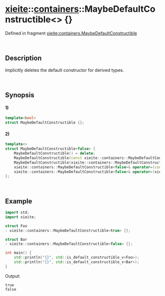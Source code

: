 # [xieite](../../xieite.md)\:\:[containers](../../containers.md)\:\:MaybeDefaultConstructible\<\> \{\}
Defined in fragment [xieite:containers.MaybeDefaultConstructible](../../../src/containers/maybe_default_constructible.cpp)

&nbsp;

## Description
Implicitly deletes the default constructor for derived types.

&nbsp;

## Synopsis
#### 1)
```cpp
template<bool>
struct MaybeDefaultConstructible {};
```
#### 2)
```cpp
template<>
struct MaybeDefaultConstructible<false> {
    MaybeDefaultConstructible() = delete;
    MaybeDefaultConstructible(const xieite::containers::MaybeDefaultConstructible<false>&) = default;
    MaybeDefaultConstructible(xieite::containers::MaybeDefaultConstructible<false>&&) = default;
    xieite::containers::MaybeDefaultConstructible<false>& operator=(const xieite::containers::MaybeDefaultConstructible<false>&) = default;
    xieite::containers::MaybeDefaultConstructible<false>& operator=(xieite::containers::MaybeDefaultConstructible<false>&&) = default;
};
```

&nbsp;

## Example
```cpp
import std;
import xieite;

struct Foo
: xieite::containers::MaybeDefaultConstructible<true> {};

struct Bar
: xieite::containers::MaybeDefaultConstructible<false> {};

int main() {
    std::println("{}", std::is_default_constructible_v<Foo>);
    std::println("{}", std::is_default_constructible_v<Bar>);
}
```
Output:
```
true
false
```
